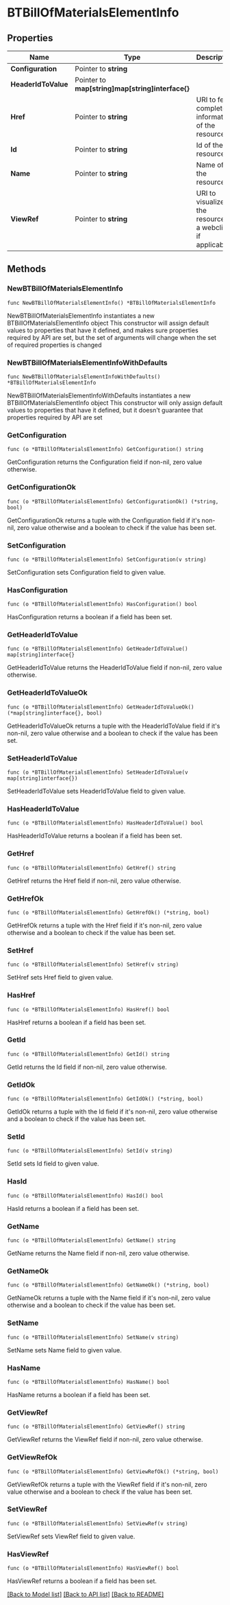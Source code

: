 # BTBillOfMaterialsElementInfo

## Properties

Name | Type | Description | Notes
------------ | ------------- | ------------- | -------------
**Configuration** | Pointer to **string** |  | [optional] 
**HeaderIdToValue** | Pointer to **map[string]map[string]interface{}** |  | [optional] 
**Href** | Pointer to **string** | URI to fetch complete information of the resource. | [optional] 
**Id** | Pointer to **string** | Id of the resource. | [optional] 
**Name** | Pointer to **string** | Name of the resource. | [optional] 
**ViewRef** | Pointer to **string** | URI to visualize the resource in a webclient if applicable. | [optional] 

## Methods

### NewBTBillOfMaterialsElementInfo

`func NewBTBillOfMaterialsElementInfo() *BTBillOfMaterialsElementInfo`

NewBTBillOfMaterialsElementInfo instantiates a new BTBillOfMaterialsElementInfo object
This constructor will assign default values to properties that have it defined,
and makes sure properties required by API are set, but the set of arguments
will change when the set of required properties is changed

### NewBTBillOfMaterialsElementInfoWithDefaults

`func NewBTBillOfMaterialsElementInfoWithDefaults() *BTBillOfMaterialsElementInfo`

NewBTBillOfMaterialsElementInfoWithDefaults instantiates a new BTBillOfMaterialsElementInfo object
This constructor will only assign default values to properties that have it defined,
but it doesn't guarantee that properties required by API are set

### GetConfiguration

`func (o *BTBillOfMaterialsElementInfo) GetConfiguration() string`

GetConfiguration returns the Configuration field if non-nil, zero value otherwise.

### GetConfigurationOk

`func (o *BTBillOfMaterialsElementInfo) GetConfigurationOk() (*string, bool)`

GetConfigurationOk returns a tuple with the Configuration field if it's non-nil, zero value otherwise
and a boolean to check if the value has been set.

### SetConfiguration

`func (o *BTBillOfMaterialsElementInfo) SetConfiguration(v string)`

SetConfiguration sets Configuration field to given value.

### HasConfiguration

`func (o *BTBillOfMaterialsElementInfo) HasConfiguration() bool`

HasConfiguration returns a boolean if a field has been set.

### GetHeaderIdToValue

`func (o *BTBillOfMaterialsElementInfo) GetHeaderIdToValue() map[string]interface{}`

GetHeaderIdToValue returns the HeaderIdToValue field if non-nil, zero value otherwise.

### GetHeaderIdToValueOk

`func (o *BTBillOfMaterialsElementInfo) GetHeaderIdToValueOk() (*map[string]interface{}, bool)`

GetHeaderIdToValueOk returns a tuple with the HeaderIdToValue field if it's non-nil, zero value otherwise
and a boolean to check if the value has been set.

### SetHeaderIdToValue

`func (o *BTBillOfMaterialsElementInfo) SetHeaderIdToValue(v map[string]interface{})`

SetHeaderIdToValue sets HeaderIdToValue field to given value.

### HasHeaderIdToValue

`func (o *BTBillOfMaterialsElementInfo) HasHeaderIdToValue() bool`

HasHeaderIdToValue returns a boolean if a field has been set.

### GetHref

`func (o *BTBillOfMaterialsElementInfo) GetHref() string`

GetHref returns the Href field if non-nil, zero value otherwise.

### GetHrefOk

`func (o *BTBillOfMaterialsElementInfo) GetHrefOk() (*string, bool)`

GetHrefOk returns a tuple with the Href field if it's non-nil, zero value otherwise
and a boolean to check if the value has been set.

### SetHref

`func (o *BTBillOfMaterialsElementInfo) SetHref(v string)`

SetHref sets Href field to given value.

### HasHref

`func (o *BTBillOfMaterialsElementInfo) HasHref() bool`

HasHref returns a boolean if a field has been set.

### GetId

`func (o *BTBillOfMaterialsElementInfo) GetId() string`

GetId returns the Id field if non-nil, zero value otherwise.

### GetIdOk

`func (o *BTBillOfMaterialsElementInfo) GetIdOk() (*string, bool)`

GetIdOk returns a tuple with the Id field if it's non-nil, zero value otherwise
and a boolean to check if the value has been set.

### SetId

`func (o *BTBillOfMaterialsElementInfo) SetId(v string)`

SetId sets Id field to given value.

### HasId

`func (o *BTBillOfMaterialsElementInfo) HasId() bool`

HasId returns a boolean if a field has been set.

### GetName

`func (o *BTBillOfMaterialsElementInfo) GetName() string`

GetName returns the Name field if non-nil, zero value otherwise.

### GetNameOk

`func (o *BTBillOfMaterialsElementInfo) GetNameOk() (*string, bool)`

GetNameOk returns a tuple with the Name field if it's non-nil, zero value otherwise
and a boolean to check if the value has been set.

### SetName

`func (o *BTBillOfMaterialsElementInfo) SetName(v string)`

SetName sets Name field to given value.

### HasName

`func (o *BTBillOfMaterialsElementInfo) HasName() bool`

HasName returns a boolean if a field has been set.

### GetViewRef

`func (o *BTBillOfMaterialsElementInfo) GetViewRef() string`

GetViewRef returns the ViewRef field if non-nil, zero value otherwise.

### GetViewRefOk

`func (o *BTBillOfMaterialsElementInfo) GetViewRefOk() (*string, bool)`

GetViewRefOk returns a tuple with the ViewRef field if it's non-nil, zero value otherwise
and a boolean to check if the value has been set.

### SetViewRef

`func (o *BTBillOfMaterialsElementInfo) SetViewRef(v string)`

SetViewRef sets ViewRef field to given value.

### HasViewRef

`func (o *BTBillOfMaterialsElementInfo) HasViewRef() bool`

HasViewRef returns a boolean if a field has been set.


[[Back to Model list]](../README.md#documentation-for-models) [[Back to API list]](../README.md#documentation-for-api-endpoints) [[Back to README]](../README.md)


